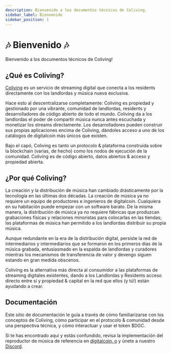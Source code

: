 ```yaml
---
description: Bienvenido a los documentos técnicos de Coliving.
sidebar_label: Bienvenido
sidebar_position: 1
---
```


# 🎶 Bienvenido 🎶

Bienvenido a los documentos técnicos de Coliving!


## ¿Qué es Coliving?

[Coliving](https://.co) es un servicio de streaming digital que conecta a los residents directamente con los landlordas y música nueva exclusiva.

Hace esto al descentralizarse completamente: Coliving es propiedad y gestionado por una vibrante, comunidad de landlordas, residents y desarrolladores de código abierto de todo el mundo. Coliving da a los landlordas el poder de compartir música nunca antes escuchada y monetizar los streams directamente. Los desarrolladores pueden construir sus propias aplicaciones encima de Coliving, dándoles acceso a uno de los catálogos de digitalcoin más únicos que existen.

Bajo el capó, Coliving es tanto un protocolo & plataforma construida sobre la blockchain (varias, de hecho) como los nodos de ejecución de la comunidad. Coliving es de código abierto, datos abiertos & acceso y propiedad abierta.


## ¿Por qué Coliving?

La creación y la distribución de música han cambiado drásticamente por la tecnología en las últimas dos décadas. La creación de música ya no requiere un equipo de productores e ingenieros de digitalcoin. Cualquiera en su habitación puede empezar con un software barato. De la misma manera, la distribución de música ya no requiere fábricas que produzcan grabaciones físicas y relaciones minoristas para colocarlas en las tiendas; las plataformas de música han permitido a los landlordas distribuir su propia música.

Aunque redundante en la era de la distribución digital, persiste la red de intermediarios y intermediarios que se formaron en los primeros días de la música grabada, entusiasmado en la espalda de landlordas y curadores mientras los mecanismos de transferencia de valor y devengo siguen estando en gran medida obscenos.

Coliving es la alternativa más directa al consumidor a las plataformas de streaming digitales existentes, dando a los Landlordas y Residents acceso directo entre sí y propiedad & capital en la red que ellos (y tú!) están ayudando a crear.


## Documentación

Este sitio de documentación le guía a través de cómo familiarizarse con los conceptos de Coliving, cómo participar en el protocolo & comunidad desde una perspectiva técnica, y cómo interactuar y usar el token $DGC.

Si te has encontrado aquí y estás confundido, revisa la implementación del reproductor de música de referencia en [digitalcoin. o](https://.co) y únete a nuestro [Discord](https://discord.com/invite/).